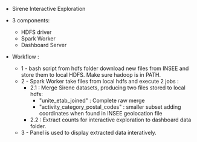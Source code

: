 * Sirene Interactive Exploration

* 3 components:
    * HDFS driver
    * Spark Worker
    * Dashboard Server

* Workflow :
    * 1 - bash script from hdfs folder download new files from INSEE and store them to local HDFS. Make sure hadoop is in PATH.
    * 2 - Spark Worker take files from local hdfs and execute 2 jobs :
        * 2.1 : Merge Sirene datasets, producing two files stored to local hdfs:
            - "unite_etab_joined" : Complete raw merge
            - "activity_category_postal_codes" : smaller subset adding coordinates when found in INSEE geolocation file
        * 2.2 : Extract counts for interactive exploration to dashboard data folder.
    * 3 - Panel is used to display extracted data interatively.